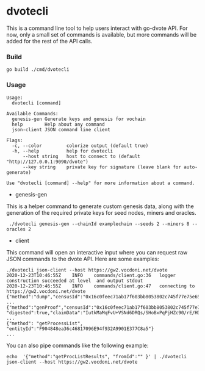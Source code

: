 # dvotecli

This is a command line tool to help users interact with go-dvote API.
For now, only a small set of commands is available, but more commands will be added for the rest of the API calls.

### Build

```
go build ./cmd/dvotecli

```

### Usage

```
Usage:
  dvotecli [command]

Available Commands:
  genesis-gen Generate keys and genesis for vochain
  help        Help about any command
  json-client JSON command line client

Flags:
  -c, --color         colorize output (default true)
  -h, --help          help for dvotecli
      --host string   host to connect to (default "http://127.0.0.1:9090/dvote")
      --key string    private key for signature (leave blank for auto-generate)

Use "dvotecli [command] --help" for more information about a command.
```

- genesis-gen

This is a helper command to generate custom genesis data, along with the generation of the required private keys for seed nodes, miners and oracles.

```
 ./dvotecli genesis-gen --chainId examplechain --seeds 2 --miners 8 --oracles 2
```

- client

This command will open an interactive input where you can request raw JSON commands to the dvote API. Here are some examples:

```
./dvotecli json-client --host https://gw2.vocdoni.net/dvote
2020-12-23T10:46:55Z    INFO    commands/client.go:36   logger construction succeeded at level  and output stdout
2020-12-23T10:46:55Z    INFO    commands/client.go:47   connecting to https://gw2.vocdoni.net/dvote
{"method":"dump","censusId":"0x16c0feec71ab17f603bb8053802c745f77e75e65cd65e3b1bc92e8c6443be820"}
...
{"method":"genProof","censusId":"0x16c0feec71ab17f603bb8053802c745f77e75e65cd65e3b1bc92e8c6443be820", "digested":true,"claimData":"IutkMaMqFvU+VSNd6DRQs/SHoBxPqPjHZc90/rE/HDw="}
...
{"method": "getProcessList", "entityId":"F904848ea36c46817096E94f932A9901E377C8a5"}
...
```

You can also pipe commands like the following example:

```
echo  '{"method":"getProcListResults", "fromId":"" }' | ./dvotecli json-client --host https://gw2.vocdoni.net/dvote
```
